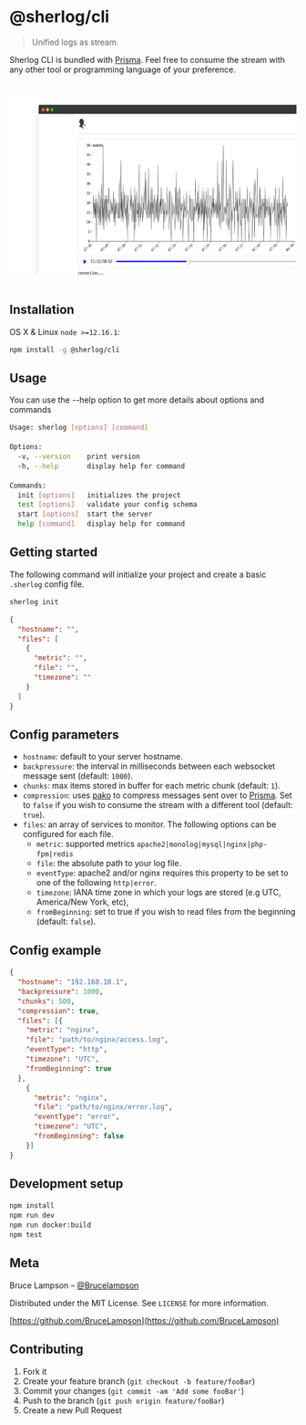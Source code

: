 # @sherlog/cli
> Unified logs as stream.

Sherlog CLI is bundled with [Prisma](https://github.com/sherl0g/prisma). Feel free to consume the stream with any other tool or programming language of your preference.

<p align="center">
  <br>
  <img src="prisma-social.png" alt="Prisma Client" width="640" height="320">
  <br>
  <br>
</p>


## Installation

OS X & Linux `node >=12.16.1`:

```sh
npm install -g @sherlog/cli
```


## Usage

You can use the --help option to get more details about options and commands

```sh
Usage: sherlog [options] [command]

Options:
  -v, --version    print version
  -h, --help       display help for command

Commands:
  init [options]   initializes the project
  test [options]   validate your config schema
  start [options]  start the server
  help [command]   display help for command
```
## Getting started

The following command will initialize your project and create a basic `.sherlog` config file.
```sh
sherlog init
```
```json
{
  "hostname": "",
  "files": [
    {
      "metric": "",
      "file": "",
      "timezone": ""
    }
  ]
}
```
## Config parameters

* `hostname`:  default to your server hostname.
* `backpressure`: the interval in milliseconds between each websocket message sent (default: `1000`).
* `chunks`: max items stored in buffer for each metric chunk (default: `1`).
* `compression`: uses [pako](https://github.com/nodeca/pako) to compress messages sent over to [Prisma](https://github.com/sherl0g/prisma). Set to `false` if you wish to consume the stream with a different tool  (default: `true`).
* `files`: an array of services to monitor. The following options can be configured for each file.
  * `metric`: supported metrics `apache2|monolog|mysql|nginx|php-fpm|redis`
  * `file`: the absolute path to your log file.
  * `eventType`: apache2 and/or nginx requires this property to be set to one of the following `http|error`.
  * `timezone`: IANA time zone in which your logs are stored (e.g UTC, America/New York, etc),
  * `fromBeginning`: set to true if you wish to read files from the beginning  (default: `false`).


## Config example

```json
{
  "hostname": "192.168.10.1",
  "backpressure": 1000,
  "chunks": 500,
  "compression": true,
  "files": [{
    "metric": "nginx",
    "file": "path/to/nginx/access.log",
    "eventType": "http",
    "timezone": "UTC",
    "fromBeginning": true
  },
    {
      "metric": "nginx",
      "file": "path/to/nginx/error.log",
      "eventType": "error",
      "timezone": "UTC",
      "fromBeginning": false
    }]
}
```


## Development setup

```sh
npm install
npm run dev
npm run docker:build
npm test
```

## Meta

Bruce Lampson – [@Brucelampson](https://twitter.com/Brucelampson)

Distributed under the MIT License. See `LICENSE` for more information.

[https://github.com/BruceLampson](https://github.com/BruceLampson)

## Contributing

1. Fork it
2. Create your feature branch (`git checkout -b feature/fooBar`)
3. Commit your changes (`git commit -am 'Add some fooBar'`)
4. Push to the branch (`git push origin feature/fooBar`)
5. Create a new Pull Request
